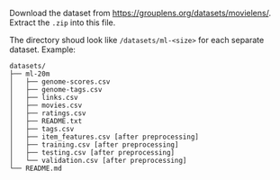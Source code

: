 Download the dataset from https://grouplens.org/datasets/movielens/. Extract the `.zip` into this file.

The directory shoud look like `/datasets/ml-<size>` for each separate dataset. Example:

```
datasets/
├── ml-20m
│   ├── genome-scores.csv
│   ├── genome-tags.csv
│   ├── links.csv
│   ├── movies.csv
│   ├── ratings.csv
│   ├── README.txt
│   ├── tags.csv
│   ├── item_features.csv [after preprocessing]
│   ├── training.csv [after preprocessing]
│   ├── testing.csv [after preprocessing]
│   └── validation.csv [after preprocessing]
└── README.md
```
